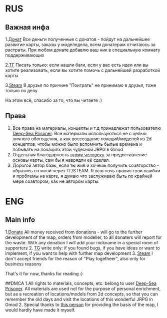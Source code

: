 # RUS

## Важная инфа
1.[Донат](https://www.donationalerts.com/r/aiaramitgmod) Все деньги полученные с донатов - пойдут на дальнейшее развитие карты, заказы у моделедела, всем донатерам отчитаюсь за растраты. При любом донате добавлю ваш ник в специальную комнату поддерживающих

2.[ТГ](https://t.me/aiaramit) Писать только: если нашли баги, если у вас есть идеи или вы хотите реализовать, если вы хотите помочь с дальнейшей разработкой карты

3.[Steam](https://steamcommunity.com/id/Aiaramit/) В друзья по причине "Поиграть" не принимаю в друзья, тоже только по делу

На этом всё, спасибо за то, что вы читаете :)

## Права
1. Все права на материалы, концепты и т.д принадлежат пользователю [Deep-Sea Prisoner](http://funamusea.com/about.html). Все материалы используються не с целью личного обогощения, а как воссоздание локаций/моделей из 2d концептов, чтобы можно было вспомнить былые времена и побывать на локациях этой чудесной JRPG в Gmod
2. Отдельная благодарность [этому человеку](https://steamcommunity.com/profiles/76561198959767048) за предоставление основы карты, сам бы я наврядли её сделал.
3. Дорогой автор базы, если ты жив и хочешь получить соавторство - обратись со мной через ТГ/STEAM. Я всю ночь правил твои ошибки и проблемы на карте, я думаю что заслуживаю быть по крайней мере соавтором, как не автором карты.

# ENG

## Main info
1.[Donate](https://steamcommunity.com/tradeoffer/new/?partner=313573661&token=QBvXLfDk) All money received from donations - will go to the further development of the map, orders from modeller, to all donaters will report for the waste. With any donation I will add your nickname in a special room of supporters
2. [TG](https://t.me/aiaramit) write only: if you found bugs, if you have ideas or want to implement, if you want to help with further map development
3. [Steam](https://steamcommunity.com/id/Aiaramit/) I don't accept friends for the reason of "Play togetheer", also only for business reasons

That's it for now, thanks for reading :)

##DMCA
1.All rights to materials, concepts, etc. belong to user [Deep-Sea Prisoner](http://funamusea.com/about.html). All materials are used not for the purpose of personal enrichment, but as a recreation of locations/models from 2d concepts, so that you can remember the old days and visit the locations of this wonderful JRPG in Gmod
2. Special thanks to [this person](https://steamcommunity.com/profiles/76561198959767048) for providing the basis of the map, I would hardly have made it myself.
